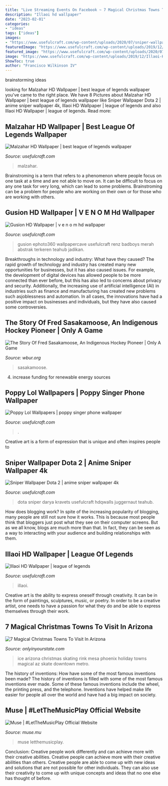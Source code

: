 ```yaml
---
title: "Live Streaming Events On Facebook ~ 7 Magical Christmas Towns To Visit In Arizona"
description: "Illaoi hd wallpaper"
date: "2023-02-01"
categories:
- "ideas"
tags: ["ideas"]
images:
- "https://www.usefulcraft.com/wp-content/uploads/2020/07/sniper-wallpaper-dota-2-18.jpg"
featuredImage: "https://www.usefulcraft.com/wp-content/uploads/2019/12/Malzahar-HD-Wallpaper-19.jpg"
featured_image: "https://www.usefulcraft.com/wp-content/uploads/2020/07/gusion-hd-wallpaper-9.jpg"
image: "https://www.usefulcraft.com/wp-content/uploads/2019/12/Illaoi-HD-Wallpaper-7.jpg"
ShowToc: true
author: "Francisco Wilkinson IV"
---
```


 brainstorming ideas 
	

		
looking for Malzahar HD Wallpaper | best league of legends wallpaper you've came to the right place. We have 8 Pictures about Malzahar HD Wallpaper | best league of legends wallpaper like Sniper Wallpaper Dota 2 | anime sniper wallpaper 4k, Illaoi HD Wallpaper | league of legends and also Illaoi HD Wallpaper | league of legends. Read more:
		
    
## Malzahar HD Wallpaper | Best League Of Legends Wallpaper

<img loading=lazy src="https://www.usefulcraft.com/wp-content/uploads/2019/12/Malzahar-HD-Wallpaper-19.jpg" onerror="this.onerror=null;this.src='https://tse2.mm.bing.net/th?id=OIP.pyz_b0i8L8txblYzxxO_NAHaKL&amp;pid=15.1';" alt="Malzahar HD Wallpaper | best league of legends wallpaper">

_Source: usefulcraft.com_

>malzahar. 

	

Brainstroming is a term that refers to a phenomenon where people focus on one task at a time and are not able to move on. It can be difficult to focus on any one task for very long, which can lead to some problems. Brainstroming can be a problem for people who are working on their own or for those who are working with others.

    
## Gusion HD Wallpaper | V E N O M Hd Wallpaper

<img loading=lazy src="https://www.usefulcraft.com/wp-content/uploads/2020/07/gusion-hd-wallpaper-9.jpg" onerror="this.onerror=null;this.src='https://tse2.mm.bing.net/th?id=OIP.R5doOaQgmWJ-lMiIl0EDQgHaNK&amp;pid=15.1';" alt="Gusion HD Wallpaper | v e n o m hd wallpaper">

_Source: usefulcraft.com_

>gusion ephoto360 wallpapercave usefulcraft renz badboys merah abstrak terkeren teahub jadikan. 

	

Breakthroughs in technology and industry: What have they caused?
The rapid growth of technology and industry has created many new opportunities for businesses, but it has also caused issues. For example, the development of digital devices has allowed people to be more connected than ever before, but this has also led to concerns about privacy and security. Additionally, the increasing use of artificial intelligence (AI) in industries such as finance and manufacturing has created new problems such asjoblessness and automation. In all cases, the innovations have had a positive impact on businesses and individuals, but they have also caused some controversies.

    
## The Story Of Fred Sasakamoose, An Indigenous Hockey Pioneer | Only A Game

<img loading=lazy src="https://d279m997dpfwgl.cloudfront.net/wp/2018/09/fredcrop.jpg" onerror="this.onerror=null;this.src='https://tse1.mm.bing.net/th?id=OIP.mEtzORILH2AJdbuj0J8sDgHaGZ&amp;pid=15.1';" alt="The Story Of Fred Sasakamoose, An Indigenous Hockey Pioneer | Only A Game">

_Source: wbur.org_

>sasakamoose. 

	

4. increase funding for renewable energy sources

    
## Poppy Lol Wallpapers | Poppy Singer Phone Wallpaper

<img loading=lazy src="https://www.usefulcraft.com/wp-content/uploads/2020/01/Poppy-League-of-Legends-Wallpapers-8.jpg" onerror="this.onerror=null;this.src='https://tse3.mm.bing.net/th?id=OIP.3dHRS94sxWpZyN2AbcdgagHaKM&amp;pid=15.1';" alt="Poppy Lol Wallpapers | poppy singer phone wallpaper">

_Source: usefulcraft.com_

>. 

	

Creative art is a form of expression that is unique and often inspires people to

    
## Sniper Wallpaper Dota 2 | Anime Sniper Wallpaper 4k

<img loading=lazy src="https://www.usefulcraft.com/wp-content/uploads/2020/07/sniper-wallpaper-dota-2-18.jpg" onerror="this.onerror=null;this.src='https://tse3.mm.bing.net/th?id=OIP.LbB92P9u3VpECnuWbvPPBwHaEK&amp;pid=15.1';" alt="Sniper Wallpaper Dota 2 | anime sniper wallpaper 4k">

_Source: usefulcraft.com_

>dota sniper darya kravets usefulcraft hdqwalls juggernaut teahub. 

	

How does blogging work?
In spite of the increasing popularity of blogging, many people are still not sure how it works. This is because most people think that bloggers just post what they see on their computer screens. But as we all know, blogs are much more than that. In fact, they can be seen as a way to interacting with your audience and building relationships with them.

    
## Illaoi HD Wallpaper | League Of Legends

<img loading=lazy src="https://www.usefulcraft.com/wp-content/uploads/2019/12/Illaoi-HD-Wallpaper-7.jpg" onerror="this.onerror=null;this.src='https://tse1.mm.bing.net/th?id=OIP.mLHUWG1cW8UBSuzss8M9yAAAAA&amp;pid=15.1';" alt="Illaoi HD Wallpaper | league of legends">

_Source: usefulcraft.com_

>illaoi. 

	

Creative art is the ability to express oneself through creativity. It can be in the form of paintings, sculptures, music, or poetry. In order to be a creative artist, one needs to have a passion for what they do and be able to express themselves through their work.

    
## 7 Magical Christmas Towns To Visit In Arizona

<img loading=lazy src="http://cdn.onlyinyourstate.com/wp-content/uploads/2016/11/12341229_10153615545115622_1484322677179999431_n-700x394.jpg" onerror="this.onerror=null;this.src='https://tse4.mm.bing.net/th?id=OIP.q0nftcEJr5-63qT9aob-rgHaEK&amp;pid=15.1';" alt="7 Magical Christmas Towns To Visit In Arizona">

_Source: onlyinyourstate.com_

>ice arizona christmas skating rink mesa phoenix holiday towns magical az skate downtown metro. 

	

The history of inventions: How have some of the most famous inventions been made?
The history of inventions is filled with some of the most famous inventions ever made. Some of these famous inventions include the wheel, the printing press, and the telephone. Inventions have helped make life easier for people all over the world and have had a big impact on society.

    
## Muse | #LetTheMusicPlay Official Website

<img loading=lazy src="https://www.muse.mu/sites/g/files/g2000007516/f/202007/Eb6OMVYWoAAdLh3.jpeg" onerror="this.onerror=null;this.src='https://tse1.mm.bing.net/th?id=OIP.gJJudVB2RiVe6JnHuJ7FTgHaHa&amp;pid=15.1';" alt="Muse | #LetTheMusicPlay Official Website">

_Source: muse.mu_

>muse letthemusicplay. 

	

Conclusion: Creative people work differently and can achieve more with their creative abilities.
Creative people can achieve more with their creative abilities than others. Creative people are able to come up with new ideas and solutions that are not possible for other individuals. They can also use their creativity to come up with unique concepts and ideas that no one else has thought of before.

